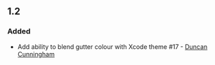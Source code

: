 ## 1.2
### Added
- Add ability to blend gutter colour with Xcode theme #17 - [Duncan Cunningham](https://github.com/sirnacnud)
